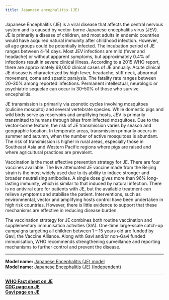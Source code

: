 ```yaml
---
title: Japanese encephalitis (JE)
---
```


Japanese Encephalitis (JE) is a viral disease that affects the central nervous system and is caused by vector-borne Japanese encephalitis virus (JEV). JE is primarily a disease of children, and most adults in endemic countries would have acquired natural immunity after childhood infection. However, all age groups could be potentially infected. The incubation period of JE ranges between 4-14 days. Most JEV infections are mild (fever and headache) or without apparent symptoms, but approximately 0.4% of infections result in severe clinical illness. According to a 2015 WHO report, there are approximately 68,000 clinical cases of JE annually. Acute clinical JE disease is characterized by high fever, headache, stiff neck, abnormal movement, coma and spastic paralysis. The fatality rate ranges between 20–30% among reported infections. Permanent intellectual, neurologic or psychiatric sequelae can occur in 30–50% of those who survive encephalitis.  

JE transmission is primarily via zoonotic cycles involving mosquitoes (culicine mosquito) and several vertebrate species. While domestic pigs and wild birds serve as reservoirs and amplifying hosts, JEV is primarily transmitted to humans through bites from infected mosquitoes.  Due to the vector-borne feature, the risk of JE transmission varies by season and geographic location. In temperate areas, transmission primarily occurs in summer and autumn, when the number of active mosquitoes is abundant. The risk of transmission is higher in rural areas, especially those in Southeast Asia and Western Pacific regions where pigs are raised and where agricultural practices are prevalent.  

Vaccination is the most effective prevention strategy for JE. There are four vaccines available. The live attenuated JE vaccine made from the Beijing strain is the most widely used due to its ability to induce stronger and broader neutralising antibodies. A single dose gives more than 96% long-lasting immunity, which is similar to that induced by natural infection. There is no antiviral cure for patients with JE, but the available treatment can relieve symptoms and stabilise the patient. Interventions, such as environmental, vector and amplifying hosts control have been undertaken in high risk countries. However, there is little evidence to support that these mechanisms are effective in reducing disease burden.

The vaccination strategy for JE combines both routine vaccination and supplementary immunisation activities (SIA). One-time large-scale catch-up campaigns targeting all children between 1 – 15 years old are funded by Gavi, the Vaccine Alliance. Along with Gavi and/or non-Gavi funded immunisation, WHO recommends strengthening surveillance and reporting mechanisms to further control and prevent the disease.

---

**Model name:**  [Japanese Encephalitis (JE) model](/models/je)  
**Model name:**  [Japanese Encephalitis (JE) (Independent)](/models/je#independent)  

---

**[WHO Fact sheet on JE](http://www.who.int/immunization/diseases/japanese_encephalitis/en/)**     
**[CDC page on JE](https://www.cdc.gov/japaneseencephalitis/)**    
**[Gavi page on JE](http://www.gavi.org/support/nvs/japanese-encephalitis/)** 
